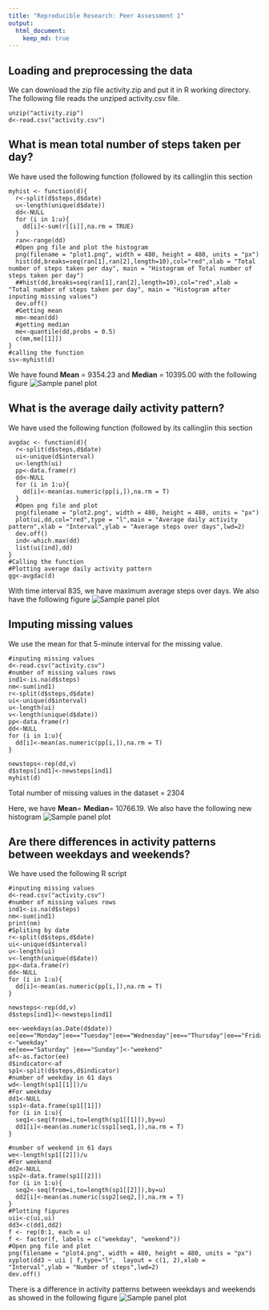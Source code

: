```yaml
---
title: "Reproducible Research: Peer Assessment 1"
output: 
  html_document:
    keep_md: true
---
```



## Loading and preprocessing the data
We can download the zip file activity.zip and put it in R working directory. The following file reads the unziped activity.csv file.
```
unzip("activity.zip")
d<-read.csv("activity.csv")
```

## What is mean total number of steps taken per day?
We have used the following function (followed by its calling)in this section
```
myhist <- function(d){
  r<-split(d$steps,d$date)
  u<-length(unique(d$date))
  dd<-NULL
  for (i in 1:u){
    dd[i]<-sum(r[[i]],na.rm = TRUE)
  }
  ran<-range(dd)
  #Open png file and plot the histogram
  png(filename = "plot1.png", width = 480, height = 480, units = "px")
  hist(dd,breaks=seq(ran[1],ran[2],length=10),col="red",xlab = "Total number of steps taken per day", main = "Histogram of Total number of steps taken per day")
  ##hist(dd,breaks=seq(ran[1],ran[2],length=10),col="red",xlab = "Total number of steps taken per day", main = "Histogram after inputing missing values")
  dev.off()
  #Getting mean
  mm<-mean(dd)
  #getting median
  me<-quantile(dd,probs = 0.5)
  c(mm,me[[1]])
}
#calling the function
ss<-myhist(d)
```
We have found **Mean** = 9354.23 and **Median** = 10395.00 with the following figure
![Sample panel plot](figure/plot1.png) 



## What is the average daily activity pattern?
We have used the following function (followed by its calling)in this section
```
avgdac <- function(d){
  r<-split(d$steps,d$date)
  ui<-unique(d$interval)
  u<-length(ui)
  pp<-data.frame(r)
  dd<-NULL
  for (i in 1:u){
    dd[i]<-mean(as.numeric(pp[i,]),na.rm = T)
  }
  #Open png file and plot
  png(filename = "plot2.png", width = 480, height = 480, units = "px")
  plot(ui,dd,col="red",type = "l",main = "Average daily activity pattern",xlab = "Interval",ylab = "Average steps over days",lwd=2)
  dev.off()
  ind<-which.max(dd)
  list(ui[ind],dd)  
}
#Calling the function
#Plotting average daily activity pattern
gg<-avgdac(d)

```
With time interval 835, we have maximum average steps over days. We also have the following figure
![Sample panel plot](figure/plot2.png) 


## Imputing missing values
We use the mean for that 5-minute interval for the missing value. 
```
#inputing missing values
d<-read.csv("activity.csv")
#number of missing values rows
ind1<-is.na(d$steps)
nm<-sum(ind1)
r<-split(d$steps,d$date)
ui<-unique(d$interval)
u<-length(ui)
v<-length(unique(d$date))
pp<-data.frame(r)
dd<-NULL
for (i in 1:u){
  dd[i]<-mean(as.numeric(pp[i,]),na.rm = T)
}

newsteps<-rep(dd,v)
d$steps[ind1]<-newsteps[ind1]
myhist(d)

```
 Total number of missing values in the dataset = 2304
 
 Here, we have **Mean**= **Median**=  10766.19. We also have the following new histogram
 ![Sample panel plot](figure/plot3.png)
## Are there differences in activity patterns between weekdays and weekends?
We have used the following R script 
```
#inputing missing values
d<-read.csv("activity.csv")
#number of missing values rows
ind1<-is.na(d$steps)
nm<-sum(ind1)
print(nm)
#Spliting by date
r<-split(d$steps,d$date)
ui<-unique(d$interval)
u<-length(ui)
v<-length(unique(d$date))
pp<-data.frame(r)
dd<-NULL
for (i in 1:u){
  dd[i]<-mean(as.numeric(pp[i,]),na.rm = T)
}

newsteps<-rep(dd,v)
d$steps[ind1]<-newsteps[ind1]

ee<-weekdays(as.Date(d$date))
ee[ee=="Monday"|ee=="Tuesday"|ee=="Wednesday"|ee=="Thursday"|ee=="Friday"]<-"weekday"
ee[ee=="Saturday" |ee=="Sunday"]<-"weekend"
af<-as.factor(ee)
d$indicator<-af
sp1<-split(d$steps,d$indicator)
#number of weekday in 61 days
wd<-length(sp1[[1]])/u
#For weekday
dd1<-NULL
ssp1<-data.frame(sp1[[1]])
for (i in 1:u){
  seq1<-seq(from=i,to=length(sp1[[1]]),by=u)
  dd1[i]<-mean(as.numeric(ssp1[seq1,]),na.rm = T)  
}

#number of weekend in 61 days
we<-length(sp1[[2]])/u
#For weekend
dd2<-NULL
ssp2<-data.frame(sp1[[2]])
for (i in 1:u){
  seq2<-seq(from=i,to=length(sp1[[2]]),by=u)
  dd2[i]<-mean(as.numeric(ssp2[seq2,]),na.rm = T)  
}
#Plotting figures
uii<-c(ui,ui)
dd3<-c(dd1,dd2)
f <- rep(0:1, each = u)
f <- factor(f, labels = c("weekday", "weekend"))
#Open png file and plot
png(filename = "plot4.png", width = 480, height = 480, units = "px")
xyplot(dd3 ~ uii | f,type="l",  layout = c(1, 2),xlab = "Interval",ylab = "Number of steps",lwd=2)
dev.off()
```
There is a difference in activity patterns between weekdays and weekends as showed in the following figure
 ![Sample panel plot](figure/plot4.png)
